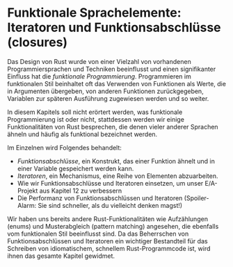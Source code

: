 # Funktionale Sprachelemente: Iteratoren und Funktionsabschlüsse (closures)

Das Design von Rust wurde von einer Vielzahl von vorhandenen Programmiersprachen
und Techniken beeinflusst und einen signifikanter Einfluss hat die _funktionale
Programmierung_. Programmieren im funktionalen Stil beinhaltet oft das
Verwenden von Funktionen als Werte, die in Argumenten übergeben, von anderen
Funktionen zurückgegeben, Variablen zur späteren Ausführung zugewiesen werden
und so weiter.
                 
In diesem Kapitels soll nicht erörtert werden, was funktionale
Programmierung ist oder nicht, stattdessen werden wir einige Funktionalitäten von
Rust besprechen, die denen vieler anderer Sprachen ähneln und häufig als
funktional bezeichnet werden. 

Im Einzelnen wird Folgendes behandelt:

- _Funktionsabschlüsse_, ein Konstrukt, das einer Funktion ähnelt und in einer
  Variable gespeichert werden kann.
- _Iteratoren_, ein Mechanismus, eine Reihe von Elementen abzuarbeiten.
- Wie wir Funktionsabschlüsse und Iteratoren einsetzen, um unser E/A-Projekt
  aus Kapitel 12 zu verbessern
- Die Performanz von Funktionsabschlüssen und Iteratoren (Spoiler-Alarm: Sie
  sind schneller, als du vielleicht denken magst!)

Wir haben uns bereits andere Rust-Funktionalitäten wie Aufzählungen (enums) und
Musterabgleich (pattern matching) angesehen, die ebenfalls vom funktionalen
Stil beeinflusst sind. Da das Beherrschen von Funktionsabschlüssen und
Iteratoren ein wichtiger Bestandteil für das Schreiben von idiomatischem,
schnellem Rust-Programmcode ist, wird ihnen das gesamte Kapitel gewidmet.
